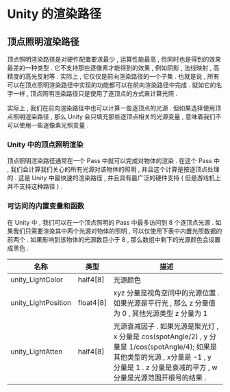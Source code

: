 # Unity 的渲染路径

## 顶点照明渲染路径

顶点照明渲染路径是对硬件配置要求最少 , 运算性能最高 , 但同时也是得到的效果最差的一种类型 . 它不支持那些逐像素才能得到的效果 , 例如阴影 , 法线映射 , 高精度的高光反射等 . 实际上 , 它仅仅是前向渲染路径的一个子集 . 也就是说 , 所有可以在顶点照明渲染路径中实现的功能都可以在前向渲染路径中完成 . 就如它的名字一样 , 顶点照明渲染路径只是使用了逐顶点的方式来计算光照 .

实际上 , 我们在前向渲染路径中也可以计算一些逐顶点的光源 . 但如果选择使用顶点照明渲染路径 , 那么 Unity 会只填充那些逐顶点相关的光源变量 , 意味着我们不可以使用一些逐像素光照变量 .

### Unity 中的顶点照明渲染

顶点照明渲染路径通常在一个 Pass 中就可以完成对物体的渲染 . 在这个 Pass 中 , 我们会计算我们关心的所有光源对该物体的照明 , 并且这个计算是按逐顶点处理的 . 这是 Unity 中最快速的渲染路径 , 并且具有最广泛的硬件支持 ( 但是游戏机上并不支持这种路径 ) .

### 可访问的内置变量和函数

在 Unity 中 , 我们可以在一个顶点照明的 Pass 中最多访问到 8 个逐顶点光源 . 如果我们只需要渲染其中两个光源对物体的照明 , 可以仅使用下表中内置光照数据的前两个 . 如果影响到该物体的光源数目小于 8 , 那么数组中剩下的光源颜色会设置成黑色 .

| 名称                | 类型      | 描述                                                                                                                                                                                            |
| ------------------- | --------- | ----------------------------------------------------------------------------------------------------------------------------------------------------------------------------------------------- |
| unity_LightColor    | half4[8]  | 光源颜色                                                                                                                                                                                        |
| unity_LightPosition | float4[8] | xyz 分量是视角空间中的光源位置 . 如果光源是平行光 , 那么 z 分量值为 0 , 其他光源类型 z 分量为 1                                                                                                 |
| unity_LightAtten    | half4[8]  | 光源衰减因子 . 如果光源是聚光灯 , x 分量是 cos(spotAngle/2) , y 分量是 1/cos(spotAngle/4); 如果是其他类型的光源 , x分量是 -1 , y 分量是 1 . z 分量是衰减的平方 , w 分量是光源范围开根号的结果 . |